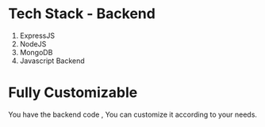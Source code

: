 # Tech Stack - Backend
1) ExpressJS
2) NodeJS
3) MongoDB
4) Javascript Backend

# Fully Customizable
You have the backend code , You can customize it according to your needs.
